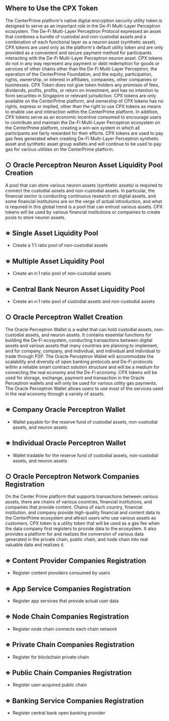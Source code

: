 ## Where to Use the CPX Token

The CenterPrime platform's native digital encryption security utility token is designed to serve as an important role in the De-Fi Multi-Layer Perceptron ecosystem. The De-Fi Multi-Layer Perceptron Protocol expressed an asset that combines a bundle of custodial and non-custodial assets and a combination of each functional layer as a neuron asset (synthetic asset).
CPX tokens are used only as the platform's default utility token and are only provided as a convenient and secure payment method for participants interacting with the De-Fi Multi-Layer Perceptron neuron asset. CPX tokens do not in any way represent any payment or debt redemption for goods or services of other chains other than the De-Fi Multi-Layer Perceptron, the operation of the CenterPrime Foundation, and the equity, participation, rights, ownership, or interest in affiliates, companies, other companies or businesses. CPX Token does not give token holders any promises of fees, dividends, profits, profits, or return on investment, and has no intention to form securities in Singapore or relevant jurisdiction. CPX tokens are only available on the CenterPrime platform, and ownership of CPX tokens has no rights, express or implied, other than the right to use CPX tokens as means to enable use and interaction within the CenterPrime platform.
In addition, CPX tokens serve as an economic incentive consumed to encourage users to contribute and maintain the De-Fi Multi-Layer Perceptron ecosystem on the CenterPrime platform, creating a win-win system in which all participants are fairly rewarded for their efforts. CPX tokens are used to pay gas fees generated when creating De-Fi Multi-Layer Perceptron synthetic asset and synthetic asset group wallets and will continue to be used to pay gas for various utilities on the CenterPrime platform.

## ○ Oracle Perceptron Neuron Asset Liquidity Pool Creation
A pool that can store various neuron assets (synthetic assets) is required to connect the custodial assets and non-custodial assets. In particular, the financial sector is conducting continuous research on digital assets, and some financial institutions are on the verge of actual introduction, and what is required in this global trend is a pool that can entrust various assets. CPX tokens will be used by various financial institutions or companies to create pools to store neuron assets.

## ※ Single Asset Liquidity Pool
  - Create a 1:1 ratio pool of non-custodial assets
## ※ Multiple Asset Liquidity Pool
  - Create an n:1 ratio pool of non-custodial assets
## ※ Central Bank Neuron Asset Liquidity Pool
  - Create an n:1 ratio pool of custodial assets and non-custodial assets

## ○ Oracle Perceptron Wallet Creation
The Oracle Perceptron Wallet is a wallet that can hold custodial assets, non-custodial assets, and neuron assets. It contains essential functions for building the De-Fi ecosystem, conducting transactions between digital assets and various assets that many countries are planning to implement, and for company, company, and individual, and individual and individual to trade through P2P. The Oracle Perceptron Wallet will accommodate the scalability and diversity of open banking protocols and De-Fi protocols within a reliable smart contract solution structure and will be a medium for connecting the real economy and the De-Fi economy. CPX tokens will be used for storage, exchange, payment and transaction in the Oracle Perceptron wallets and will only be used for various utility gas payments. The Oracle Perceptron Wallet allows users to use most of the services used in the real economy through a variety of assets.

## ※ Company Oracle Perceptron Wallet
  - Wallet payable for the reserve fund of custodial assets, non-custodial assets, and neuron assets
## ※ Individual Oracle Perceptron Wallet
  - Wallet tradable for the reserve fund of custodial assets, non-custodial assets, and neuron assets

## ○ Oracle Perceptron Network Companies Registration
On the Center Prime platform that supports transactions between various assets, there are chains of various countries, financial institutions, and companies that provide content. Chains of each country, financial institution, and company provide high-quality financial and content data to the CenterPrime ecosystem and attract users who use various assets as customers. CPX token is a utility token that will be used as a gas fee when the data company first registers to provide data to the ecosystem. It also provides a platform for and realizes the conversion of various data generated in the private chain, public chain, and node chain into real valuable data and realizes it.
## ※ Content Provider Companies Registration 
  - Register content providers consumed by users
## ※ App Service Companies Registration
  - Register app services that provide actual user data
## ※ Node Chain Companies Registration
  - Register node chain connects each chain network
## ※ Private Chain Companies Registration
  - Register for blockchain private chain
## ※ Public Chain Companies Registration
  - Register user-acquired public chain
## ※ Banking Service Companies Registration
  - Register central bank open banking provider
